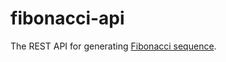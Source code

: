 fibonacci-api
=============

The REST API for generating [Fibonacci sequence](https://en.wikipedia.org/wiki/Fibonacci_sequence).


